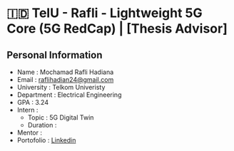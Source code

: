 #  🇮🇩 TelU - Rafli - Lightweight 5G Core (5G RedCap) | [Thesis Advisor]

## Personal Information
- Name : Mochamad Rafli Hadiana
- Email : raflihadian24@gmail.com
- University : Telkom Univeristy
- Department : Electrical Engineering
- GPA : 3.24
- Intern :
    - Topic :  5G Digital Twin
    - Duration :
- Mentor : 
- Portofolio : [Linkedin](https://www.linkedin.com/in/raflihadiana/)